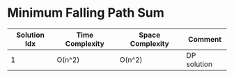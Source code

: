 # Minimum Falling Path Sum

| Solution Idx | Time Complexity | Space Complexity | Comment     |
| ------------ | --------------- | ---------------- | ----------- |
| 1            | O(n^2)          | O(n^2)           | DP solution |
